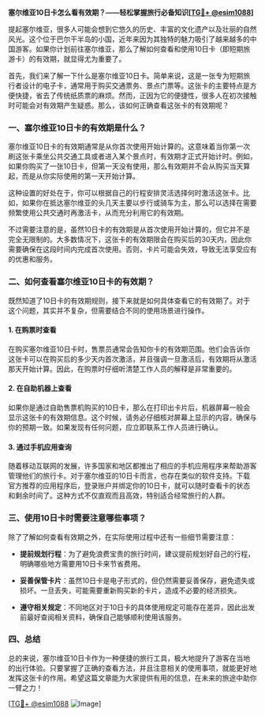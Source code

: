 **塞尔维亚10日卡怎么看有效期？——轻松掌握旅行必备知识[[TG💪+ @esim1088](https://t.me/s/esim1088)]**

提起塞尔维亚，很多人可能会想到它悠久的历史、丰富的文化遗产以及壮丽的自然风光。这个位于巴尔干半岛的小国，近年来因为其独特的魅力吸引了越来越多的中国游客。如果你计划前往塞尔维亚，那么了解如何查看和使用10日卡（即短期旅游卡）的有效期，就显得尤为重要了。

首先，我们来了解一下什么是塞尔维亚10日卡。简单来说，这是一张专为短期旅行者设计的电子卡，通常用于购买交通票务、景点门票等。这张卡的主要特点是方便快捷，省去了传统纸质票的麻烦。然而，正因为它的便捷性，很多人在初次接触时可能会对有效期产生疑惑。那么，该如何正确查看这张卡的有效期呢？

### 一、塞尔维亚10日卡的有效期是什么？

塞尔维亚10日卡的有效期通常是从你首次使用开始计算的。这意味着当你第一次刷这张卡乘坐公共交通工具或者进入某个景点时，有效期才正式开始计时。例如，如果你购买了一张10日卡，但第一天没有使用，那么有效期并不会从购买当天算起，而是从你实际使用的第一天开始计算。

这种设置的好处在于，你可以根据自己的行程安排灵活选择何时激活这张卡。比如，如果你在抵达塞尔维亚的头几天主要以步行或骑车为主，那么可以选择在需要频繁使用公共交通时再激活卡，从而充分利用它的有效期。

不过需要注意的是，虽然10日卡的有效期是从首次使用开始计算的，但它并不是完全无限制的。大多数情况下，这张卡的有效期限会在购买后的30天内，因此你需要确保在这段时间内完成首次使用。否则，卡片可能会失效，导致无法享受应有的优惠和服务。

### 二、如何查看塞尔维亚10日卡的有效期？

既然知道了10日卡的有效期规则，接下来就是如何具体查看它的有效期了。对于这个问题，其实并不复杂，但需要结合不同的使用场景进行操作。

#### 1. 在购票时查看

在购买塞尔维亚10日卡时，售票员通常会告知你卡的有效期范围。他们会告诉你这张卡可以在购买后的多少天内首次激活，并且强调一旦激活后，有效期将从激活那天开始计算。因此，在购票时仔细听清楚工作人员的解释是非常重要的。

#### 2. 在自助机器上查看

如果你是通过自助售票机购买的10日卡，那么在打印出卡片后，机器屏幕一般会显示这张卡的有效期信息。这个时候，请务必仔细核对屏幕上显示的内容，确保与你的预期一致。如果发现有任何问题，应立即联系工作人员进行确认。

#### 3. 通过手机应用查询

随着移动互联网的发展，许多国家和地区都推出了相应的手机应用程序来帮助游客管理他们的旅行卡。对于塞尔维亚的10日卡而言，也存在类似的软件支持。下载官方推荐的应用程序后，登录账户并绑定你的10日卡，就可以随时查看卡的状态和剩余时间了。这种方式不仅直观而且高效，特别适合经常旅行的人群。

### 三、使用10日卡时需要注意哪些事项？

除了了解如何查看有效期之外，在实际使用过程中还有一些细节需要注意：

- **提前规划行程**：为了避免浪费宝贵的旅行时间，建议提前规划好自己的行程，明确哪些地方需要用10日卡来节省费用。
  
- **妥善保管卡片**：虽然10日卡是电子形式的，但仍然需要妥善保存，避免遗失或损坏。一旦丢失，可能需要重新购买新的卡片，造成不必要的经济损失。

- **遵守相关规定**：不同地区对于10日卡的具体使用规定可能存在差异，因此出发前最好查阅相关资料，确保自己能够顺利使用该服务。

### 四、总结

总的来说，塞尔维亚10日卡作为一种便捷的旅行工具，极大地提升了游客在当地的出行体验。只要掌握了正确的查看方法，并且注意相关的使用事项，就能更好地发挥这张卡的作用。希望这篇文章能为大家提供有用的信息，在未来的旅途中助你一臂之力！

[[TG💪+ @esim1088](https://t.me/s/esim1088) ![Image](https://i.postimg.cc/4NQfJmqS/Snipaste-2025-05-13-00-14-12.png)]